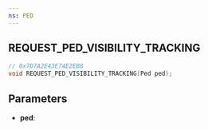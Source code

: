 ```yaml
---
ns: PED
---
```

## REQUEST_PED_VISIBILITY_TRACKING

```c
// 0x7D7A2E43E74E2EB8
void REQUEST_PED_VISIBILITY_TRACKING(Ped ped);
```

## Parameters
* **ped**:
